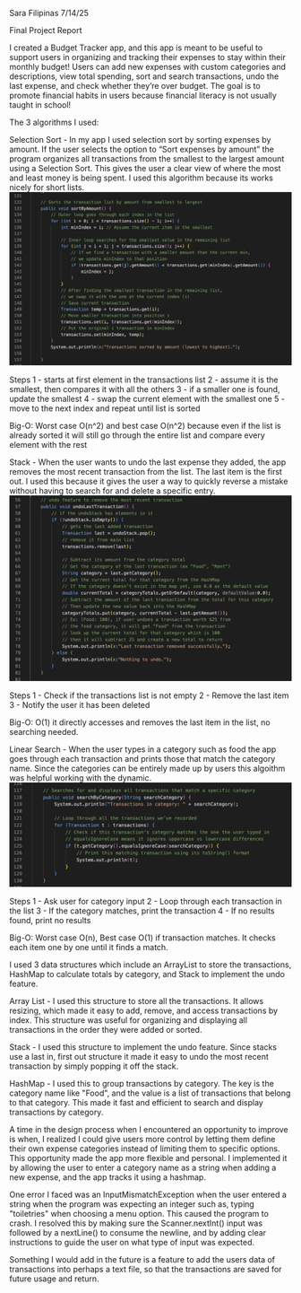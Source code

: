Sara Filipinas
7/14/25

Final Project Report

I created a Budget Tracker app, and this app is meant to be useful to support users in organizing and tracking their expenses to stay within their monthly budget! Users can add new expenses with custom categories and descriptions, view total spending, sort and search transactions, undo the last expense, and check whether they’re over budget. The goal is to promote financial habits in users because financial literacy is not usually taught in school!

The 3 algorithms I used:

Selection Sort - In my app I used selection sort by sorting expenses by amount. If the user selects the option to “Sort expenses by amount” the program organizes all transactions from the smallest to the largest amount using a Selection Sort. This gives the user a clear view of where the most and least money is being spent. I used this algorithm because its works nicely for short lists.
![Selection Sort Code](sort.png)


Steps 
1 - starts at first element in the transactions list
2 - assume it is the smallest, then compares it with all the others
3 - if a smaller one is found, update the smallest
4 - swap the current element with the smallest one
5 - move to the next index and repeat until list is sorted

Big-O: Worst case O(n^2) and best case O(n^2) because even if the list is already sorted it will still go through the entire list and compare every element with the rest

Stack - When the user wants to undo the last expense they added, the app removes the most recent transaction from the list. The last item is the first out. I used this because it gives the user a way to quickly reverse a mistake without having to search for and delete a specific entry.
![Undo Feature Code](undo.png)


Steps
1 - Check if the transactions list is not empty
2 - Remove the last item
3 - Notify the user it has been deleted

Big-O: O(1) it directly accesses and removes the last item in the list, no searching needed.

Linear Search - When the user types in a category such as food the app goes through each transaction and prints those that match the category name. Since the categories can be entirely made up by users this algoithm was helpful working with the dynamic.
![Search Code](search.png)

Steps
1 - Ask user for category input
2 - Loop through each transaction in the list
3 - If the category matches, print the transaction
4 - If no results found, print no results

Big-O: Worst case O(n), Best case O(1) if transaction matches. It checks each item one by one until it finds a match.



I used 3 data structures which include an ArrayList to store the transactions, HashMap to calculate totals by category, and Stack to implement the undo feature.

Array List - I used this structure to store all the transactions. It allows resizing, which made it easy to add, remove, and access transactions by index. This structure was useful for organizing and displaying all transactions in the order they were added or sorted.

Stack - I used this structure to implement the undo feature. Since stacks use a last in, first out structure it made it easy to undo the most recent transaction by simply popping it off the stack.

HashMap - I used this to group transactions by category. The key is the category name like "Food", and the value is a list of transactions that belong to that category. This made it fast and efficient to search and display transactions by category.

A time in the design process when I encountered an opportunity to improve is when, I realized I could give users more control by letting them define their own expense categories instead of limiting them to specific options. This opportunity made the app more flexible and personal. I implemented it by allowing the user to enter a category name as a string when adding a new expense, and the app tracks it using a hashmap.

One error I faced was an InputMismatchException when the user entered a string when the program was expecting an integer such as, typing "toiletries" when choosing a menu option. This caused the program to crash. I resolved this by making sure the Scanner.nextInt() input was followed by a nextLine() to consume the newline, and by adding clear instructions to guide the user on what type of input was expected.

Something I would add in the future is a feature to add the users data of transactions into perhaps a text file, so that the transactions are saved for future usage and return.
